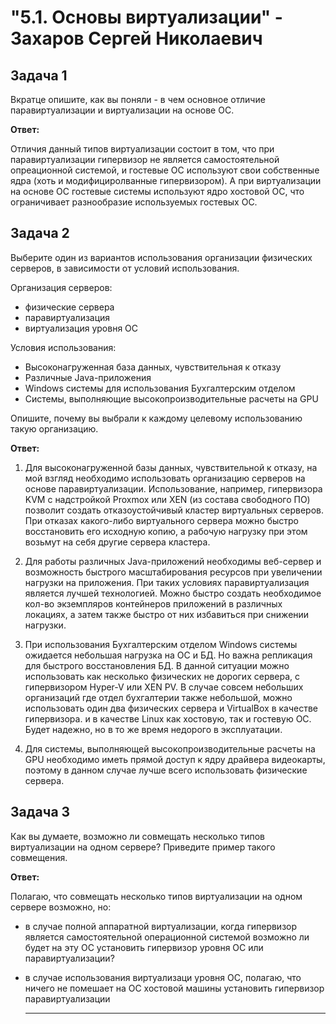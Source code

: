 # "5.1. Основы виртуализации" - Захаров Сергей Николаевич

## Задача 1

Вкратце опишите, как вы поняли - в чем основное отличие паравиртуализации и виртуализации на основе ОС.

   **Ответ:**

Отличия данный типов виртуализации состоит в том, что при паравиртуализации гипервизор не является самостоятельной опреационной системой,
и гостевые ОС используют свои собственные ядра (хоть и модифициролванные гипервизором).
А при виртуализации на основе ОС гостевые системы используют ядро хостовой ОС, что ограничивает разнообразие используемых гостевых ОС.

## Задача 2

Выберите один из вариантов использования организации физических серверов, 
в зависимости от условий использования.

Организация серверов:
- физические сервера
- паравиртуализация
- виртуализация уровня ОС

Условия использования:

- Высоконагруженная база данных, чувствительная к отказу
- Различные Java-приложения
- Windows системы для использования Бухгалтерским отделом 
- Системы, выполняющие высокопроизводительные расчеты на GPU

Опишите, почему вы выбрали к каждому целевому использованию такую организацию.

   **Ответ:**

   1. Для высоконагруженной базы данных, чувствительной к отказу, на мой взгляд необходимо использовать
      организацию серверов на основе паравиртуализации. Использование, например, гипервизора KVM с надстройкой Proxmox или XEN (из состава свободного ПО) 
позволит создать отказоустойчивый кластер виртуальных серверов. При отказах какого-либо виртуального сервера можно быстро восстановить его исходную копию,
а рабочую нагрузку при этом возьмут на себя другие сервера кластера.

   2. Для работы различных Java-приложений необходимы веб-сервер и возможность быстрого масштабирования ресурсов при увеличении нагрузки
на приложения. При таких условиях паравиртуализация является лучшей технологией. Можно быстро создать необходимое кол-во экземпляров контейнеров приложений  в различных локациях, а затем также быстро от них избавиться
при снижении нагрузки.

   3. При использования Бухгалтерским отделом Windows системы ожидается небольшая нагрузка на ОС и БД. Но важна репликация для быстрого восстановления БД.
В данной ситуации можно использовать как несколько физических не дорогих сервера, с гипервизором Hyper-V или XEN PV. В случае совсем небольших организаций
где отдел бухгалтерии также небольшой, можно использовать один два физических сервера и VirtualBox в качестве гипервизора.
 и в качестве Linux как хостовую, так и гостевую ОС. Будет надежно, но в то же время недорого в эксплуатации.

   4. Для системы, выполняющей высокопроизводительные расчеты на GPU необходимо иметь прямой доступ к ядру драйвера
видеокарты, поэтому в данном случае лучше всего использовать физические сервера.


## Задача 3

Как вы думаете, возможно ли совмещать несколько типов виртуализации на одном сервере?
Приведите пример такого совмещения.

   **Ответ:**
   
Полагаю, что совмещать несколько типов виртуализации на одном сервере возможно, но:
- в случае полной аппаратной виртуализации, когда гипервизор является самостоятельной операционной системой
возможно ли будет на эту ОС установить гипервизор уровня ОС или паравиртуализации?
- в случае использования виртуализаци уровня ОС, полагаю, что ничего не помешает на ОС хостовой машины установить
гипервизор паравиртуализации



   
   _________

